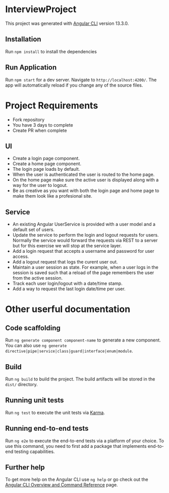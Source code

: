 # InterviewProject

This project was generated with [Angular CLI](https://github.com/angular/angular-cli) version 13.3.0.

## Installation
Run `npm install` to install the dependencies

## Run Application
Run `npm start` for a dev server. Navigate to `http://localhost:4200/`. The app will automatically reload if you change any of the source files.

# Project Requirements
- Fork repository
- You have 3 days to complete
- Create PR when complete

## UI
- Create a login page component.
- Create a home page component.
- The login page loads by default.
- When the user is authenticated the user is routed to the home page.
- On the home page make sure the active user is displayed along with a way for the user to logout.
- Be as creative as you want with both the login page and home page to make them look like a profesional site.

## Service
- An existing Angular UserService is provided with a user model and a default set of users.
- Update the service to perform the login and logout requests for users. Normally the service would forward the requests via REST to a server but for this exercise we will stop at the service layer.
- Add a login request that accepts a username and password for user access.
- Add a logout request that logs the curent user out.
- Maintain a user session as state. For example, when a user logs in the session is saved such that a reload of the page remembers the user from the active session.
- Track each user login/logout with a date/time stamp.
- Add a way to request the last login date/time per user.




# Other userful documentation

## Code scaffolding

Run `ng generate component component-name` to generate a new component. You can also use `ng generate directive|pipe|service|class|guard|interface|enum|module`.

## Build

Run `ng build` to build the project. The build artifacts will be stored in the `dist/` directory.

## Running unit tests

Run `ng test` to execute the unit tests via [Karma](https://karma-runner.github.io).

## Running end-to-end tests

Run `ng e2e` to execute the end-to-end tests via a platform of your choice. To use this command, you need to first add a package that implements end-to-end testing capabilities.

## Further help

To get more help on the Angular CLI use `ng help` or go check out the [Angular CLI Overview and Command Reference](https://angular.io/cli) page.
